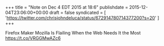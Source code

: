 +++
title = "Note on Dec 4 EDT 2015 at 18:6"
publishdate = 2015-12-04T23:06:00+00:00
draft = false
syndicated = [ 'https://twitter.com/chrisjohndeluca/status/672914780714377200?s=20' ]
+++

Firefox Maker Mozilla Is Flailing When the Web Needs It the Most https://t.co/VRGGMwAZc6
